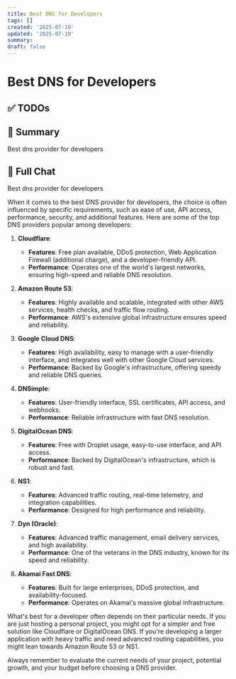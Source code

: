 ```yaml
---
title: Best DNS for Developers
tags: []
created: '2025-07-19'
updated: '2025-07-19'
summary:
draft: false
---
```


# Best DNS for Developers

## ✅ TODOs


## 📌 Summary
Best dns provider for developers

## 🧠 Full Chat


Best dns provider for developers

When it comes to the best DNS provider for developers, the choice is often influenced by specific requirements, such as ease of use, API access, performance, security, and additional features. Here are some of the top DNS providers popular among developers:

1. **Cloudflare**:
    - **Features**: Free plan available, DDoS protection, Web Application Firewall (additional charge), and a developer-friendly API.
    - **Performance**: Operates one of the world's largest networks, ensuring high-speed and reliable DNS resolution.

2. **Amazon Route 53**:
    - **Features**: Highly available and scalable, integrated with other AWS services, health checks, and traffic flow routing.
    - **Performance**: AWS's extensive global infrastructure ensures speed and reliability.

3. **Google Cloud DNS**:
    - **Features**: High availability, easy to manage with a user-friendly interface, and integrates well with other Google Cloud services.
    - **Performance**: Backed by Google's infrastructure, offering speedy and reliable DNS queries.

4. **DNSimple**:
    - **Features**: User-friendly interface, SSL certificates, API access, and webhooks.
    - **Performance**: Reliable infrastructure with fast DNS resolution.

5. **DigitalOcean DNS**:
    - **Features**: Free with Droplet usage, easy-to-use interface, and API access.
    - **Performance**: Backed by DigitalOcean's infrastructure, which is robust and fast.

6. **NS1**:
    - **Features**: Advanced traffic routing, real-time telemetry, and integration capabilities.
    - **Performance**: Designed for high performance and reliability.

7. **Dyn (Oracle)**:
    - **Features**: Advanced traffic management, email delivery services, and high availability.
    - **Performance**: One of the veterans in the DNS industry, known for its speed and reliability.

8. **Akamai Fast DNS**:
    - **Features**: Built for large enterprises, DDoS protection, and availability-focused.
    - **Performance**: Operates on Akamai's massive global infrastructure.

What's best for a developer often depends on their particular needs. If you are just hosting a personal project, you might opt for a simpler and free solution like Cloudflare or DigitalOcean DNS. If you're developing a larger application with heavy traffic and need advanced routing capabilities, you might lean towards Amazon Route 53 or NS1.

Always remember to evaluate the current needs of your project, potential growth, and your budget before choosing a DNS provider.
